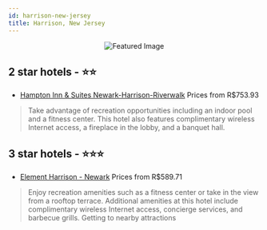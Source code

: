 ```yaml
---
id: harrison-new-jersey
title: Harrison, New Jersey
---
```


<center><img src="https://i.travelapi.com/hotels/2000000/1170000/1160200/1160168/8a69a9ab_z.jpg" alt="Featured Image" /></center>


##  2 star hotels - ⭐️⭐️

-    [Hampton Inn & Suites Newark-Harrison-Riverwalk](https://www.hurb.com/br/hotels/harrison/hampton-inn-suites-newark-harrison-riverwalk-JNP-JP041525?cmp=18055) Prices from R$753.93
   > Take advantage of recreation opportunities including an indoor pool and a fitness center. This hotel also features complimentary wireless Internet access, a fireplace in the lobby, and a banquet hall.

##  3 star hotels - ⭐️⭐️⭐️

-    [Element Harrison - Newark](https://www.hurb.com/br/hotels/harrison/element-harrison-newark-JNP-JP826575?cmp=18055) Prices from R$589.71
   > Enjoy recreation amenities such as a fitness center or take in the view from a rooftop terrace. Additional amenities at this hotel include complimentary wireless Internet access, concierge services, and barbecue grills. Getting to nearby attractions 
